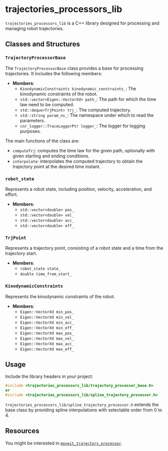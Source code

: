 # trajectories_processors_lib

`trajectories_processors_lib` is a C++ library designed for processing and managing robot trajectories. 

## Classes and Structures

### `TrajectoryProcessorBase`

The `TrajectoryProcessorBase` class provides a base for processing trajectories. It includes the following members:

- **Members**:
  - `KinodynamicConstraints kinodynamic_constraints_`: The kinodynamic constraints of the robot.
  - `std::vector<Eigen::VectorXd> path_`: The path for which the time law need to be computed.
  - `std::deque<TrjPoint> trj_`: The computed trajectory.
  - `std::string param_ns_`: The namespace under which to read the parameters.
  - `cnr_logger::TraceLoggerPtr logger_`: The logger for logging purposes.

The main functions of the class are:
  - `computeTrj`: computes the time law for the given path, optionally with given starting and ending conditions.
  - `interpolate`: interpolates the computed trajectory to obtain the trajectory point at the desired time instant.

### `robot_state`

Represents a robot state, including position, velocity, acceleration, and effort.

- **Members**:
  - `std::vector<double> pos_`
  - `std::vector<double> vel_`
  - `std::vector<double> acc_`
  - `std::vector<double> eff_`

### `TrjPoint`

Represents a trajectory point, consisting of a robot state and a time from the trajectory start.

- **Members**:
  - `robot_state state_`
  - `double time_from_start_`

### `KinodynamicConstraints`

Represents the kinodynamic constraints of the robot.

- **Members**:
  - `Eigen::VectorXd min_pos_`
  - `Eigen::VectorXd min_vel_`
  - `Eigen::VectorXd min_acc_`
  - `Eigen::VectorXd min_eff_`
  - `Eigen::VectorXd max_pos_`
  - `Eigen::VectorXd max_vel_`
  - `Eigen::VectorXd max_acc_`
  - `Eigen::VectorXd max_eff_`

## Usage

Include the library headers in your project:
```cpp
#include <trajectories_processors_lib/trajectory_processor_base.h>
or
#include <trajectories_processors_lib/spline_trajectory_processor.h>
```

```trajectories_processors_lib/spline_trajectory_processor.h``` extends the base class by providing spline interpolations with selectable order from 0 to 4.

## Resources
You might be interested in [`moveit_trajectory_processor`](https://github.com/JRL-CARI-CNR-UNIBS/moveit_trajectory_processor).
